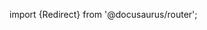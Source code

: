 import {Redirect} from '@docusaurus/router';

<Redirect to="/2.0/docs/pipelines/guides/managing-secrets" />
